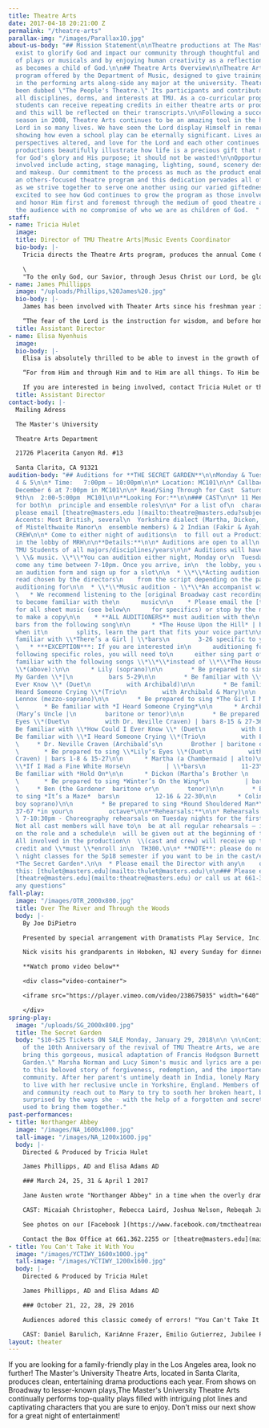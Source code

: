 ```yaml
---
title: Theatre Arts
date: 2017-04-18 20:21:00 Z
permalink: "/theatre-arts"
parallax-img: "/images/Parallax10.jpg"
about-us-body: "## Mission Statement\n\nTheatre productions at The Master's University
  exist to glorify God and impact our community through thoughtful and excellent presentation
  of plays or musicals and by enjoying human creativity as a reflection of The Creator
  as becomes a child of God.\n\n## Theatre Arts Overview\n\nTheatre Arts is a co-curricular
  program offered by the Department of Music, designed to give training and expression
  in the performing arts along-side any major at the university. Theatre Arts has
  been dubbed \"The People's Theatre.\" Its participants and contributors span across
  all disciplines, dorms, and interests at TMU. As a co-curricular program, any participating
  students can receive repeating credits in either theatre arts or production techniques
  and this will be reflected on their transcripts.\n\nFollowing a successful opening
  season in 2008, Theatre Arts continues to be an amazing tool in the hands of the
  Lord in so many lives. We have seen the Lord display Himself in remarkable ways,
  showing how even a school play can be eternally significant. Lives are being changed,
  perspectives altered, and love for the Lord and each other continues to grow. Our
  productions beautifully illustrate how life is a precious gift that must be used
  for God's glory and His purpose; it should not be wasted!\n\nOpportunities to be
  involved include acting, stage managing, lighting, sound, scenery design, costuming,
  and makeup. Our commitment to the process as much as the product enables us to have
  an others-focused theatre program and this dedication pervades all of these areas
  as we strive together to serve one another using our varied giftedness.\n\nWe are
  excited to see how God continues to grow the program as those involved seek to serve
  and honor Him first and foremost through the medium of good theatre as a gift to
  the audience with no compromise of who we are as children of God.  "
staff:
- name: Tricia Hulet
  image: 
  title: Director of TMU Theatre Arts|Music Events Coordinator
  bio-body: |-
    Tricia directs the Theatre Arts program, produces the annual Come ChristmasSing concerts series, and manages all concerts, recitals, and events through the Music Department. She is a graduate of The Master's College (MA Biblical Counseling; BA Biblical Counseling/minor in Music), where she studied voice and was extensively involved in musical theatre. She has held leading roles in several major productions including Hodel in "Fiddler on the Roof", and Marry Lennox in the musical version of "The Secret Garden". Tricia values the performing arts as a means to reflect the Creator and as a way to serve and impact the kingdom of God. She first began directing theatre in 2004 for a Christian high school; she was then brought on in 2007 to revive Theatre Arts as a part of the Music Department. Tricia has seen theatre arts function as a refining tool in many lives - shaping and sharpening hearts to live in light of the Gospel we have been graciously saved by - and used to build another example of biblical community that is a bright light to the watching world. Helping students round out their biblical worldview in the area of performing arts is a joy and blessing. Tricia and her husband, Dave - the Associate Dean of Students here at TMU, met here as students and are blessed to continue work at The Master's University together and be members of Grace Community Church.

    \
    "To the only God, our Savior, through Jesus Christ our Lord, be glory, majesty, dominion, and authority, before all time and now and forever. Amen." Jude 25
- name: James Phillipps
  image: "/uploads/Phillips,%20James%20.jpg"
  bio-body: |-
    James has been involved with Theater Arts since his freshman year in 2007. As a student at Master's, he participated in every show the revived department put on, beginning with the role of Merriman in "The Importance of Being Earnest" in 2007 and culminating with the lead role of Nick Cristano in "Over the River and Through the Woods" in 2011. During his time as a college student, James saw the Lord use theater in an incredible way to shape him as a Christian. He is grateful to be able to give back to the current students some of what he learned through TMU Theater. James currently serves as the Student Accounts Manager for the University and Seminary. He constantly tells people he has the privilege of working his dream job, and he hopes to continue serving in both Accounting and Theater for as long as the Lord lets him.

    “The fear of the Lord is the instruction for wisdom, and before honor comes humility” – Proverbs 15:33
  title: Assistant Director
- name: Elisa Nyenhuis
  image: 
  bio-body: |-
    Elisa is absolutely thrilled to be able to invest in the growth of the program that God has used to grow her over her four years of college. She graduated in May 2014 from Master's, majoring in Liberal Studies, and double-minoring in Bible and History. From a young age, she has enjoyed participating in both film and theatre productions. During her time at Master's, she acted in "The Man Who Came to Dinner" (Lorraine), "Meet Me in St. Louis" (Tootie), and "Cheaper by the Dozen" (Ernestine). Off the stage, she served as the student production assistant for "The Curious Savage", "Forever Plaid", and "Black Coffee". Through the distinctly Biblical philosophy of theatre that this program teaches, she has learned the treasure of a servant-hearted and Christ-centered focus. Her prayer is that God continues to be glorified through the efforts of this program both on and off stage.

    “For from Him and through Him and to Him are all things. To Him be the glory forever. Amen” Romans 11:36

    If you are interested in being involved, contact Tricia Hulet or the office staff at [theatre@masters.edu](mailto:theatre@masters.edu).
  title: Assistant Director
contact-body: |-
  Mailing Adress

  The Master's University

  Theatre Arts Department

  21726 Placerita Canyon Rd. #13

  Santa Clarita, CA 91321
audition-body: "## Auditions for **THE SECRET GARDEN**\n\nMonday & Tuesday, December
  4 & 5\n\n* Time:   7:00pm – 10:00pm\n\n* Location: MC101\n\n* Callbacks  Wednesday,
  December 6 at 7:00pm in MC101\n\n* Read/Sing Through for Cast  Saturday December
  9th\n  2:00-5:00pm  MC101\n\n**Looking For:**\n\n### CAST\n\n* 11 Men and 12 Women
  for both\n  principle and ensemble roles\n\n* For a list of\n  characters/descriptions,
  please email [theatre@masters.edu ](mailto:theatre@masters.edu?subject=Secret%20Garden%20Auditions)\n\n*
  Accents: Most British, several\n  Yorkshire dialect (Martha, Dickon, Ben and rest
  of Mistelthwaite Manor\n  ensemble members) & 2 Indian (Fakir & Ayah),\n\n### PRODUCTION
  CREW\n\n* Come to either night of auditions\n  to fill out a Production Crew Application
  in the lobby of MRH\n\n**Details:**\n\n* Auditions are open to all\n  traditional
  TMU Students of all majors/disciplines/years\n\n* Auditions will have 2\n  parts: \\*\\*acting\n
  \ \\& music. \\*\\*You can audition either night, Monday or\n  Tuesday and you can
  come any time between 7-10pm. Once you arrive, in\n  the lobby, you will fill out
  an audition form and sign up for a slot\n\n  * \\*\\*Acting audition - \\*\\*cold
  read chosen by the directors\n    from the script depending on the part you are
  auditioning for\n\n  * \\*\\*Music audition - \\*\\*An accompanist will be provided\n\n
  \   * We recommend listening to the [original Broadway cast recording](https://www.google.com/search?rlz=1C1GGRV_enUS748US749&q=1991\\+Original\\+Broadway\\+Cast&stick=H4sIAAAAAAAAAOPgE-LSz9U3MMwrKTROUuLVT9c3NEyqLI83zy7K1RLLTrbSzy0tzkzWT8xJKs21SiwqySwuAQBeLum0NQAAAA&sa=X&ved=0ahUKEwj39YOx5MbXAhUB3mMKHdMFCX4QmxMI0gEoATAM&biw=1920&bih=959)
  to become familiar with the\n      music\n\n    * Please email the [theatre office](mailto:theatre@masters.edu?subject=Secret%20Garden%20Audition%20Music)
  for all sheet music (see below\n      for specifics) or stop by the music office
  to make a copy\n\n    * **ALL AUDITIONERS** must audition with the\n      designated
  bars from the following song\n\n      * *The House Upon the Hill* | bars 36-62 |
  when it\n        splits, learn the part that fits your voice part\n\n      * Be
  familiar with \\*There’s a Girl | \\*bars\n        3-26 specific to your voice part\n\n
  \   * ***EXCEPTION***: If you are interested in\n      auditioning for any of the
  following specific roles, you will need to\n      either sing part of and/or be
  familiar with the following songs \\*\\*\\*instead of \\*\\*The House Upon the Hill
  \\*(above):\n\n      * Lily (soprano)\n\n        * Be prepared to sing \\*Come to
  My Garden \\*|\n          bars 5-29\n\n        * Be familiar with \\*How Could I
  Ever Know \\* (Duet\n          with Archibald)\n\n        * Be familiar with \\*I
  Heard Someone Crying \\*(Trio\n          with Archibald & Mary)\n\n      * Mary
  Lennox (mezzo-soprano)\n\n        * Be prepared to sing *The Girl I Mean to Be*\n\n
  \       * Be familiar with *I Heard Someone Crying*\n\n      * Archibald Craven
  (Mary’s Uncle |\n        baritone or tenor)\n\n        * Be prepared to sing \\*Lily’s
  Eyes \\*(Duet\n          with Dr. Neville Craven) | bars 8-15 & 27-36\n\n        *
  Be familiar with \\*How Could I Ever Know \\* (Duet\n          with Lily)\n\n        *
  Be familiar with \\*I Heard Someone Crying \\*(Trio\n          with Lily & Mary)\n\n
  \     * Dr. Neville Craven (Archibald’s\n        Brother | baritone or bass)\n\n
  \       * Be prepared to sing \\*Lily’s Eyes \\*(Duet\n          with Archibald
  Craven) | bars 1-8 & 15-27\n\n      * Martha (a Chambermaid | alto)\n\n        *
  \\*If I Had a Fine White Horse\n          | \\*bars\n          11-23\n\n        *
  Be familiar with *Hold On*\n\n      * Dickon (Martha’s Brother \n        tenor)\n\n
  \       * Be prepared to sing *Winter’s On the Wing*\n          | bars 5-17\n\n
  \     * Ben (the Gardener  baritone or\n        tenor)\n\n        * Be prepared
  to sing *It’s a Maze*  bars\n          12-16 & 22-30\n\n      * Colin (tenor or
  boy soprano)\n\n        * Be prepared to sing *Round Shouldered Man*\n          bars
  37-67 *in your\n          octave*\n\n**Rehearsals:**\n\n* Rehearsals: Mon & Wed\n
  \ 7-10:30pm - Choreography rehearsals on Tuesday nights for the first few\n  weeks.\n\n*
  Not all cast members will have to\n  be at all regular rehearsals – it will depend
  on the role and a schedule\n  will be given out at the beginning of the semester.\n\n*
  All involved in the production\n  \\(cast and crew) will receive up to 1 unit of
  credit and \\*must \\*enroll in\n  TH300.\n\n* **NOTE**: please do not plan on weekly\n
  \ night classes for the Sp18 semester if you want to be in the cast/ensemble\n  of
  *The Secret Garden*.\n\n  * Please email the Director with any\n    questions about
  this: [thulet@masters.edu](mailto:thulet@masters.edu)\n\n### Please email us at
  [theatre@masters.edu](mailto:theatre@masters.edu) or call us at 661-362-2255 with
  any questions"
fall-play:
  image: "/images/OTR_2000x800.jpg"
  title: Over The River and Through the Woods
  body: |-
    By Joe DiPietro

    Presented by special arrangement with Dramatists Play Service, Inc. New York

    Nick visits his grandparents in Hoboken, NJ every Sunday for dinner. But what lengths will his grandparents go to keep him from moving to Seattle? As they plan blind dates and tempt him with never-ending, mouthwatering meals, Nick has to evaluate what is important in life and learn to count the cost of his decisions. This show promises gut-wrenching laughter and a story that pulls on your heartstrings and causes you to consider, along with Nick, what matters most in life.

    **Watch promo video below**

    <div class="video-container">

    <iframe src="https://player.vimeo.com/video/238675035" width="640" height="360" frameborder="0" webkitallowfullscreen mozallowfullscreen allowfullscreen></iframe>

    </div>
spring-play:
  image: "/uploads/SG_2000x800.jpg"
  title: The Secret Garden
  body: "$10-$25 Tickets ON SALE Monday, January 29, 2018\n\n \n\nContinuing our celebration
    of the 10th Anniversary of the revival of TMU Theatre Arts, we are delighted to
    bring this gorgeous, musical adaptation of Francis Hodgson Burnett's \"The Secret
    Garden.\" Marsha Norman and Lucy Simon's music and lyrics are a perfect addition
    to this beloved story of forgiveness, redemption, and the importance of love and
    community. After her parent's untimely death in India, lonely Mary Lennox is sent
    to live with her reclusive uncle in Yorkshire, England. Members of the household
    and community reach out to Mary to try to sooth her broken heart, but they are
    surprised by the ways she - with the help of a forgotten and secret garden - is
    used to bring them together."
past-performances:
- title: Northanger Abbey
  image: "/images/NA_1600x1000.jpg"
  tall-image: "/images/NA_1200x1600.jpg"
  body: |-
    Directed & Produced by Tricia Hulet

    James Phillipps, AD and Elisa Adams AD

    ### March 24, 25, 31 & April 1 2017

    Jane Austen wrote "Northanger Abbey" in a time when the overly dramatic Gothic Literature was quite in fashion and she observed the dangers of young people becoming too immersed in their novels. This story followed one such young woman named Catherine, making her first expedition out into the world. She interacts with real people in the real world while struggling to control an imagination that had been influenced by too many novels. This specific play was especially impactful in telling this story as it had a group of characters that depicted Catherine's thoughts/imaginations/mind. The climax of the story came after Catherine was painfully confronted by a true friend and asked "what ideas have you been admitting?" There was then a scene where she visibly had to take her thoughts captive and banish the undisciplined thoughts from her mind. The overwhelming majority of audience members were quite struck by this theme and many even used the word "convicted" by it, along with the themes of developing true character, having friends who speak the truth and not flattery, and more.

    CAST: Micaiah Christopher, Rebecca Laird, Joshua Nelson, Rebeqah James, Kaitlynn Morgan, Abigail Olson, Jon Denys, Kailey Richardson, Luke Bailey, Daniel Barulich, Seth Bowling, Katie Pennington, Beth Cathcart, Faith Gates, Peter LaCom, Jennifer Martin, Christina Meitler, Jubilee Philipp, Dustin Dudley, Jeff Caparula, Robbie Provost and 40\+ others on our production crew!

    See photos on our [Facebook ](https://www.facebook.com/tmctheatrearts/photos_stream?tab=photos_albums "TMC Theatre Arts")page

    Contact the Box Office at 661.362.2255 or [theatre@masters.edu](mailto:theatre@masters.edu) for more information
- title: You Can't Take it With You
  image: "/images/YCTIWY_1600x1000.jpg"
  tall-image: "/images/YCTIWY_1200x1600.jpg"
  body: |-
    Directed & Produced by Tricia Hulet

    James Phillipps, AD and Elisa Adams AD

    ### October 21, 22, 28, 29 2016

    Audiences adored this classic comedy of errors! "You Can't Take It With You" delivered a fun, entertaining evening for all! Set in 1930's New York City, the Sycamore family, filled with aspiring artists, ballerinas, writers, inventors, amateur firework makers and more, seems a bit crazy! Especially when compared to the upper-crust, reliable, respectable Kirby family. But when Tony Kirby falls in love with Alice Sycamore, we start to wonder if perhaps the Sycamores have life figured out more than we think! After all, you can have all the riches in the world, but you can't take it with you!

    CAST: Daniel Barulich, KariAnne Frazer, Emilio Gutierrez, Jubilee Philipp, Jeff Caparula, Christina Meitler, Luke Bailey, Ryan Selga, Kailey Richardson, Rebecca Meitler, Chandler Johnston, Kyle Shannon, Joshua Nelson, Tamar Butler-Robinson, Elizabeth Anderson, Peter LaCom and 38 others on our production crew!
layout: theater
---
```


If you are looking for a family-friendly play in the Los Angeles area, look no further! The Master's University Theatre Arts, located in Santa Clarita, produces clean, entertaining drama productions each year. From shows on Broadway to lesser-known plays,The Master's University Theatre Arts continually performs top-quality plays filled with intriguing plot lines and captivating characters that you are sure to enjoy. Don't miss our next show for a great night of entertainment!
